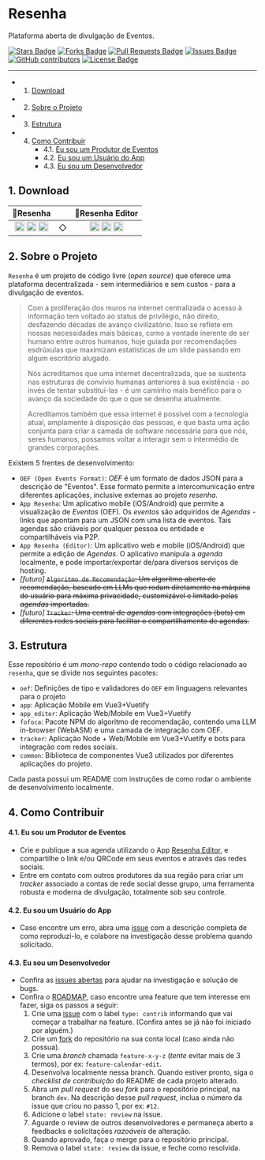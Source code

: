 # Resenha
Plataforma aberta de divulgação de Eventos.

<a href="https://github.com/open-markets/resenha/stargazers"><img src="https://img.shields.io/github/stars/open-markets/resenha" alt="Stars Badge"/></a>
<a href="https://github.com/open-markets/resenha/network/members"><img src="https://img.shields.io/github/forks/open-markets/resenha" alt="Forks Badge"/></a>
<a href="https://github.com/open-markets/resenha/pulls"><img src="https://img.shields.io/github/issues-pr/open-markets/resenha" alt="Pull Requests Badge"/></a>
<a href="https://github.com/open-markets/resenha/issues"><img src="https://img.shields.io/github/issues/open-markets/resenha" alt="Issues Badge"/></a>
<a href="https://github.com/open-markets/resenha/graphs/contributors"><img alt="GitHub contributors" src="https://img.shields.io/github/contributors/open-markets/resenha?color=2b9348"></a>
<a href="https://github.com/open-markets/resenha/blob/master/LICENSE"><img src="https://img.shields.io/github/license/open-markets/resenha?color=2b9348" alt="License Badge"/></a>

---

<!-- vscode-markdown-toc -->
* 1. [Download](#Download)
* 2. [Sobre o Projeto](#SobreoProjeto)
* 3. [Estrutura](#Estrutura)
* 4. [Como Contribuir](#ComoContribuir)
		* 4.1. [Eu sou um Produtor de Eventos](#EusouumProdutordeEventos)
		* 4.2. [Eu sou um Usuário do App](#EusouumUsuriodoApp)
		* 4.3. [Eu sou um Desenvolvedor](#EusouumDesenvolvedor)

<!-- vscode-markdown-toc-config
	numbering=true
	autoSave=true
	/vscode-markdown-toc-config -->
<!-- /vscode-markdown-toc -->

##  1. <a name='Download'></a>Download


| 📱**Resenha** || 📱**Resenha Editor** |
|:-------------:|-|:--------------------:|
| [<img src="https://img.shields.io/badge/Google_Play-414141?style=for-the-badge&logo=google-play&logoColor=white" height="20">](https://play.google.com/store/apps/details?id=io.resenha) [<img src="https://img.shields.io/badge/F%20Droid-1976D2?style=for-the-badge&logo=f-droid&logoColor=white" height="20">](https://f-droid.org/packages/io.resenha/) [<img src="https://img.shields.io/badge/App_Store-0D96F6?style=for-the-badge&logo=app-store&logoColor=white" height="20">](https://itunes.apple.com/us/app/resenha/id1234)| ◇ | [<img src="https://img.shields.io/badge/Google_Play-414141?style=for-the-badge&logo=google-play&logoColor=white" height="20">](https://play.google.com/store/apps/details?id=io.resenha) [<img src="https://img.shields.io/badge/F%20Droid-1976D2?style=for-the-badge&logo=f-droid&logoColor=white" height="20">](https://f-droid.org/packages/io.resenha/) [<img src="https://img.shields.io/badge/App_Store-0D96F6?style=for-the-badge&logo=app-store&logoColor=white" height="20">](https://itunes.apple.com/us/app/resenha/id1234) |


##  2. <a name='SobreoProjeto'></a>Sobre o Projeto

`Resenha` é um projeto de código livre (_open source_) que oferece uma plataforma decentralizada - sem intermediários e sem custos - para a divulgação de eventos.

> Com a proliferação dos muros na internet centralizada o acesso à informação tem voltado ao status de privilégio, não direito, desfazendo décadas de avanço civilizatório. Isso se reflete em nossas necessidades mais básicas, como a vontade inerente de ser humano entre outros humanos, hoje guiada por recomendações esdrúxulas que maximizam estatísticas de um slide passando em algum escritório alugado.
>
> Nós acreditamos que uma internet decentralizada, que se sustenta nas estruturas de convívio humanas anteriores à sua existência - ao invés de tentar substituí-las - é um caminho mais benéfico para o avanço da sociedade do que o que se desenha atualmente.
>
> Acreditamos também que essa internet é possível com a tecnologia atual, amplamente à disposição das pessoas, e que basta uma ação conjunta para criar a camada de software necessária para que nós, seres humanos, possamos voltar a interagir sem o intermédio de grandes corporações.


Existem 5 frentes de desenvolvimento:

- `OEF (Open Events Format)`: _OEF_ é um formato de dados JSON para a descrição de "Eventos". Esse formato permite a intercomunicação entre diferentes aplicações, inclusive externas ao projeto _resenha_.
- `App Resenha`: Um aplicativo mobile (iOS/Android) que permite a visualização de _Eventos_ (OEF). Os _eventos_ são adquiridos de _Agendas_ - links que apontam para um JSON com uma lista de eventos. Tais agendas são criáveis por qualquer pessoa ou entidade e compartilháveis via P2P.
- `App Resenha (Editor)`: Um aplicativo web e mobile (iOS/Android) que permite a edição de _Agendas_. O aplicativo manipula a _agenda_ localmente, e pode importar/exportar de/para diversos serviços de hosting.
- _[futuro]_ ~~`Algoritmo de Recomendação`: Um algoritmo aberto de recomendação, baseado em LLMs que rodam diretamente na máquina do usuário para máxima privacidade, customizável e limitado pelas _agendas_ importadas.~~
- _[futuro]_ ~~`Tracker`: Uma central de _agendas_ com integrações (bots) em diferentes redes sociais para facilitar o compartilhamento de agendas.~~

##  3. <a name='Estrutura'></a>Estrutura

Esse repositório é um _mono-repo_ contendo todo o código relacionado ao `resenha`, que se divide nos seguintes pacotes:

- `oef`: Definições de tipo e validadores do `OEF` em linguagens relevantes para o projeto
- `app`: Aplicação Mobile em Vue3+Vuetify
- `app_editor`: Aplicação Web/Mobile em Vue3+Vuetify
- `fofoca`: Pacote NPM do algoritmo de recomendação, contendo uma LLM in-browser (WebASM) e uma camada de integração com OEF.
- `tracker`: Aplicação Node + Web/Mobile em Vue3+Vuetify e bots para integração com redes sociais.
- `common`: Biblioteca de componentes Vue3 utilizados por diferentes aplicações do projeto.

Cada pasta possui um README com instruções de como rodar o ambiente de desenvolvimento localmente.

##  4. <a name='ComoContribuir'></a>Como Contribuir

####  4.1. <a name='EusouumProdutordeEventos'></a>Eu sou um Produtor de Eventos

- Crie e publique a sua agenda utilizando o App [Resenha Editor](#📱resenha-editor), e compartilhe o link e/ou QRCode em seus eventos e através das redes sociais.
- Entre em contato com outros produtores da sua região para criar um _tracker_ associado a contas de rede social desse grupo, uma ferramenta robusta e moderna de divulgação, totalmente sob seu controle.

####  4.2. <a name='EusouumUsuriodoApp'></a>Eu sou um Usuário do App

- Caso encontre um erro, abra uma [issue]((https://github.com/open-markets/resenha/issues)) com a descrição completa de como reproduzi-lo, e colabore na investigação desse problema quando solicitado.

####  4.3. <a name='EusouumDesenvolvedor'></a>Eu sou um Desenvolvedor

- Confira as [issues abertas](https://github.com/open-markets/resenha/issues) para ajudar na investigação e solução de bugs.
- Confira o [ROADMAP](https://github.com/open-markets/resenha/wiki/ROADMAP), caso encontre uma feature que tem interesse em fazer, siga os passos a seguir:
    1. Crie uma [issue]((https://github.com/open-markets/resenha/issues)) com o label `type: contrib` informando que vai começar a trabalhar na feature. (Confira antes se já não foi iniciado por alguém.)
    2. Crie um [fork](https://github.com/open-markets/resenha/fork) do repositório na sua conta local (caso ainda não possua).
    3. Crie uma _branch_ chamada `feature-x-y-z` (_tente_ evitar mais de 3 termos), por ex: `feature-calendar-edit`.
    4. Desenvolva localmente nessa branch. Quando estiver pronto, siga o _checklist de contribuição_ do README de cada projeto alterado.
    5. Abra um _pull request_ do seu _fork_ para o repositório principal, na branch `dev`. Na descrição desse _pull request_, inclua o número da issue que criou no passo 1, por ex: `#12`.
    6. Adicione o label `state: review` na issue.
    7. Aguarde o review de outros desenvolvedores e permaneça aberto a feedbacks e solicitações _razoáveis_ de alteração.
    8. Quando aprovado, faça o merge para o repositório principal.
    9. Remova o label `state: review` da issue, e feche como resolvida.


